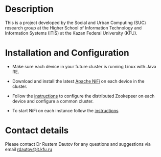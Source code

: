 # Description

This is a project developed by the Social and Urban Computing (SUC) research group at the Higher School of Information Technology and Information Systems (ITIS) at the Kazan Federal University (KFU).

# Installation and Configuration

* Make sure each device in your future cluster is running Linux with Java RE.

* Download and install the latest [Apache NiFi](https://nifi.apache.org/download.html) on each device in the cluster.

* Follow the [instructions](https://nifi.apache.org/docs/nifi-docs/html/administration-guide.html#basic-cluster-setup) to configure the distributed Zookepeer on each device and configure a common cluster.

* To start NiFi on each instance follow the [instructions](https://nifi.apache.org/docs/nifi-docs/html/administration-guide.html#how-to-install-and-start-nifi)  

# Contact details

Please contact Dr Rustem Dautov for any questions and suggestions via email rdautov@it.kfu.ru
